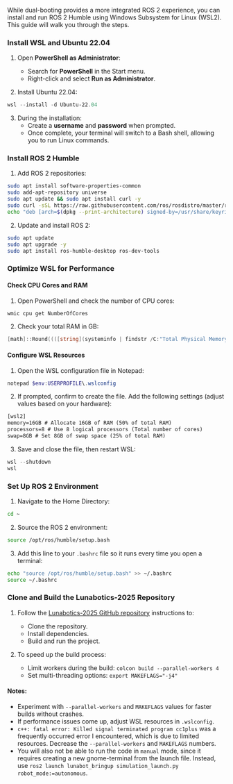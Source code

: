 
While dual-booting provides a more integrated ROS 2 experience, you can install and run ROS 2 Humble using Windows Subsystem for Linux (WSL2). This guide will walk you through the steps.
### Install WSL and Ubuntu 22.04

1. Open **PowerShell as Administrator**:
    - Search for **PowerShell** in the Start menu.
    - Right-click and select **Run as Administrator**.

2. Install Ubuntu 22.04:
```powershell
wsl --install -d Ubuntu-22.04
```

3. During the installation:
	- Create a **username** and **password** when prompted.
	- Once complete, your terminal will switch to a Bash shell, allowing you to run Linux commands.
### Install ROS 2 Humble

1. Add ROS 2 repositories:
```bash
sudo apt install software-properties-common
sudo add-apt-repository universe
sudo apt update && sudo apt install curl -y
sudo curl -sSL https://raw.githubusercontent.com/ros/rosdistro/master/ros.key -o /usr/share/keyrings/ros-archive-keyring.gpg
echo "deb [arch=$(dpkg --print-architecture) signed-by=/usr/share/keyrings/ros-archive-keyring.gpg] http://packages.ros.org/ros2/ubuntu $(. /etc/os-release && echo $UBUNTU_CODENAME) main" | sudo tee /etc/apt/sources.list.d/ros2.list > /dev/null
```

2. Update and install ROS 2:
```bash
sudo apt update
sudo apt upgrade -y
sudo apt install ros-humble-desktop ros-dev-tools
```

### Optimize WSL for Performance
#### Check CPU Cores and RAM
1. Open PowerShell and check the number of CPU cores:
```powershell
wmic cpu get NumberOfCores
```

2. Check your total RAM in GB:
```powershell
[math]::Round((([string](systeminfo | findstr /C:"Total Physical Memory")).Split(":")[-1].Trim() -replace "[^0-9]", "") / 1024, 2)
```
#### Configure WSL Resources
1. Open the WSL configuration file in Notepad:
```powershell
notepad $env:USERPROFILE\.wslconfig
```

2. If prompted, confirm to create the file. Add the following settings (adjust values based on your hardware):
```txt
[wsl2]
memory=16GB # Allocate 16GB of RAM (50% of total RAM)
processors=8 # Use 8 logical processors (Total number of cores)
swap=8GB # Set 8GB of swap space (25% of total RAM)
```

3. Save and close the file, then restart WSL:
```powershell
wsl --shutdown
wsl
```

###  Set Up ROS 2 Environment
1. Navigate to the Home Directory:
```bash
cd ~
```

2. Source the ROS 2 environment:
```bash
source /opt/ros/humble/setup.bash
```

3. Add this line to your `.bashrc` file so it runs every time you open a terminal:
```bash
echo "source /opt/ros/humble/setup.bash" >> ~/.bashrc
source ~/.bashrc
```

### Clone and Build the Lunabotics-2025 Repository
1. Follow the [Lunabotics-2025 GitHub repository](https://github.com/grayson-arendt/Lunabotics-2025) instructions to:
	- Clone the repository.
	- Install dependencies.
	- Build and run the project.

2. To speed up the build process:
	- Limit workers during the build: `colcon build --parallel-workers 4`
	- Set multi-threading options: `export MAKEFLAGS="-j4"`

#### Notes:
- Experiment with `--parallel-workers` and `MAKEFLAGS` values for faster builds without crashes.
- If performance issues come up, adjust WSL resources in `.wslconfig`.
- `c++: fatal error: Killed signal terminated program cc1plus` was a frequently occurred error I encountered, which is due to limited resources. Decrease the `--parallel-workers` and `MAKEFLAGS` numbers.
- You will also not be able to run the code in `manual` mode, since it requires creating a new gnome-terminal from the launch file. Instead, use `ros2 launch lunabot_bringup simulation_launch.py robot_mode:=autonomous`.
